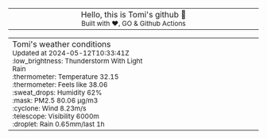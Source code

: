 
<div align="center">
<table>
<tbody>
<td align="center">
<img width="2000" height="0"><br>
Hello, this is Tomi's github 👋<br>
<sup>Built with ❤️, GO & Github Actions</sup><br>
<img width="2000" height="0">
</td>
</tbody>
</table>
</div>
<table>
<tbody>
<td align="left">
<img width="2000" height="0"><br>
Tomi's weather conditions<br>
<sup>Updated at 2024-05-12T10:33:41Z</sup><br>
<sup>:low_brightness: Thunderstorm With Light Rain</sup><br>
<sup>:thermometer: Temperature 32.15 </sup><br>
<sup>:thermometer: Feels like 38.06</sup><br>
<sup>:sweat_drops: Humidity 62%</sup><br>
<sup>:mask: PM2.5 80.06 μg/m3</sup><br>
<sup>:cyclone: Wind 8.23m/s </sup><br>
<sup>:telescope: Visibility 6000m </sup><br>
<sup>:droplet: Rain 0.65mm/last 1h </sup><br>
<img width="2000" height="0">
</td>
<td align="left">
<img width="2000" height="0"><br>
<br>
<img width="2000" height="0">
</td>
</tbody>
</table>
</div>
    
